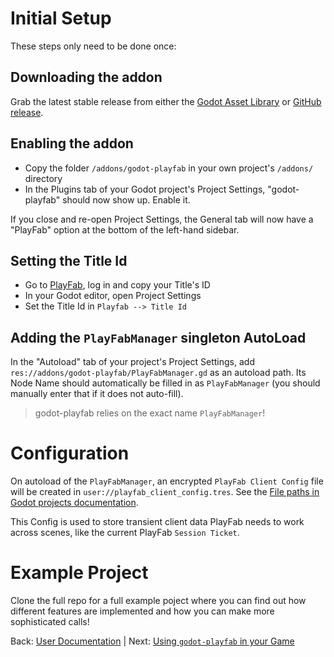 # Initial Setup
These steps only need to be done once:

## Downloading the addon
Grab the latest stable release from either the [Godot Asset Library](https://godotengine.org/asset-library/asset/1321) or [GitHub release](https://github.com/Structed/godot-playfab/releases).

## Enabling the addon
* Copy the folder `/addons/godot-playfab` in your own project's `/addons/` directory
* In the Plugins tab of your Godot project's Project Settings, "godot-playfab" should now show up. Enable it.

If you close and re-open Project Settings, the General tab will now have a "PlayFab" option at the bottom of the left-hand sidebar. 

## Setting the Title Id
* Go to [PlayFab](https://playfab.com), log in and copy your Title's ID
* In your Godot editor, open Project Settings
* Set the Title Id in `Playfab --> Title Id`

## Adding the `PlayFabManager` singleton AutoLoad
In the "Autoload" tab of your project's Project Settings, add `res://addons/godot-playfab/PlayFabManager.gd` as an autoload path. Its Node Name should automatically be filled in as `PlayFabManager` (you should manually enter that if it does not auto-fill).
> godot-playfab relies on the exact name `PlayFabManager`!


# Configuration
On autoload of the `PlayFabManager`, an encrypted `PlayFab Client Config` file will be created in `user://playfab_client_config.tres`.
See the [File paths in Godot projects documentation](https://docs.godotengine.org/en/stable/tutorials/io/data_paths.html).

This Config is used to store transient client data PlayFab needs to work across scenes, like the current PlayFab `Session Ticket`.

# Example Project
Clone the full repo for a full example poject where you can find out how different features are implemented and how you can make more sophisticated calls!

Back: [User Documentation](README.md) | Next: [Using `godot-playfab` in your Game](usage.md)
